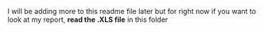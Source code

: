 I will be adding more to this readme file later but for right now if you want to look at my report,
 **read the .XLS file** in this folder